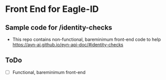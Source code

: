 # Front End for Eagle-ID
## Sample code for /identity-checks
- This repo contains non-functional, bareminimum front-end code to help https://ayn-ai.github.io/eyn-api-doc/#identity-checks

## ToDo
- [ ] Functional, bareminimum front-end 

